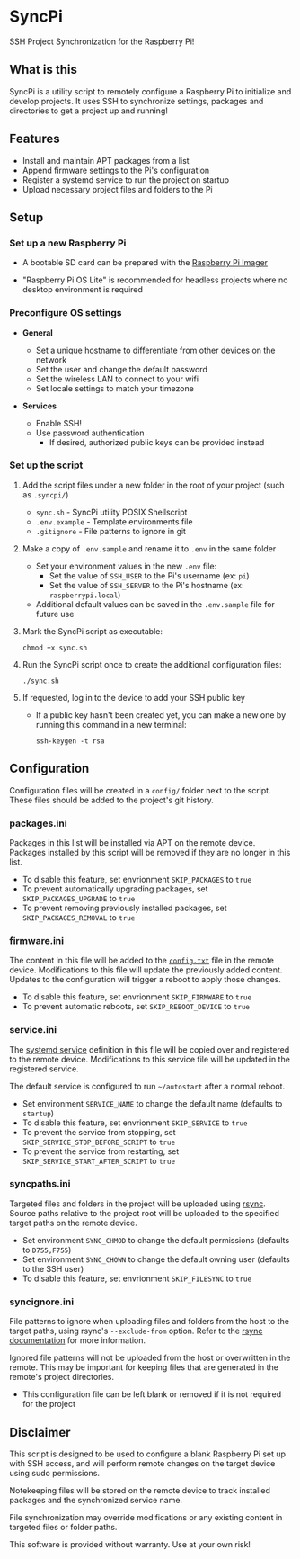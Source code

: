 # SyncPi

SSH Project Synchronization for the Raspberry Pi!

## What is this

SyncPi is a utility script to remotely configure a Raspberry Pi to initialize and develop projects.
It uses SSH to synchronize settings, packages and directories to get a project up and running!

## Features

- Install and maintain APT packages from a list
- Append firmware settings to the Pi's configuration
- Register a systemd service to run the project on startup
- Upload necessary project files and folders to the Pi

## Setup

### Set up a new Raspberry Pi

- A bootable SD card can be prepared with the [Raspberry Pi Imager](https://www.raspberrypi.com/software/)

- "Raspberry Pi OS Lite" is recommended for headless projects where no desktop environment is required

### Preconfigure OS settings

- **General**

  - Set a unique hostname to differentiate from other devices on the network
  - Set the user and change the default password
  - Set the wireless LAN to connect to your wifi
  - Set locale settings to match your timezone

- **Services**

  - Enable SSH!
  - Use password authentication
    - If desired, authorized public keys can be provided instead

### Set up the script

1. Add the script files under a new folder in the root of your project (such as `.syncpi/`)

   - `sync.sh` - SyncPi utility POSIX Shellscript
   - `.env.example` - Template environments file
   - `.gitignore` - File patterns to ignore in git

2. Make a copy of `.env.sample` and rename it to `.env` in the same folder

   - Set your environment values in the new `.env` file:
     - Set the value of `SSH_USER` to the Pi's username (ex: `pi`)
     - Set the value of `SSH_SERVER` to the Pi's hostname (ex: `raspberrypi.local`)
   - Additional default values can be saved in the `.env.sample` file for future use

3. Mark the SyncPi script as executable:

   ```
   chmod +x sync.sh
   ```

4. Run the SyncPi script once to create the additional configuration files:

   ```
   ./sync.sh
   ```

5. If requested, log in to the device to add your SSH public key

   - If a public key hasn't been created yet, you can make a new one by running this command in a new terminal:

     ```
     ssh-keygen -t rsa
     ```

## Configuration

Configuration files will be created in a `config/` folder next to the script. These files should be added to the project's git history.

### packages.ini

Packages in this list will be installed via APT on the remote device. Packages installed by this script will be removed if they are no longer in this list.

- To disable this feature, set envrionment `SKIP_PACKAGES` to `true`
- To prevent automatically upgrading packages, set `SKIP_PACKAGES_UPGRADE` to `true`
- To prevent removing previously installed packages, set `SKIP_PACKAGES_REMOVAL` to `true`

### firmware.ini

The content in this file will be added to the [`config.txt`](https://www.raspberrypi.com/documentation/computers/config_txt.html) file in the remote device. Modifications to this file will update the previously added content. Updates to the configuration will trigger a reboot to apply those changes.

- To disable this feature, set envrionment `SKIP_FIRMWARE` to `true`
- To prevent automatic reboots, set `SKIP_REBOOT_DEVICE` to `true`

### service.ini

The [systemd service](https://www.freedesktop.org/software/systemd/man/latest/systemd.service.html) definition in this file will be copied over and registered to the remote device. Modifications to this service file will be updated in the registered service.

The default service is configured to run `~/autostart` after a normal reboot.

- Set environment `SERVICE_NAME` to change the default name (defaults to `startup`)
- To disable this feature, set envrionment `SKIP_SERVICE` to `true`
- To prevent the service from stopping, set `SKIP_SERVICE_STOP_BEFORE_SCRIPT` to `true`
- To prevent the service from restarting, set `SKIP_SERVICE_START_AFTER_SCRIPT` to `true`

### syncpaths.ini

Targeted files and folders in the project will be uploaded using [rsync](https://rsync.samba.org/). Source paths relative to the project root will be uploaded to the specified target paths on the remote device.

- Set environment `SYNC_CHMOD` to change the default permissions (defaults to `D755,F755`)
- Set environment `SYNC_CHOWN` to change the default owning user (defaults to the SSH user)
- To disable this feature, set envrionment `SKIP_FILESYNC` to `true`

### syncignore.ini

File patterns to ignore when uploading files and folders from the host to the target paths, using rsync's `--exclude-from` option. Refer to the [rsync documentation](https://download.samba.org/pub/rsync/rsync.1) for more information.

Ignored file patterns will not be uploaded from the host or overwritten in the remote. This may be important for keeping files that are generated in the remote's project directories.

- This configuration file can be left blank or removed if it is not required for the project

## Disclaimer

This script is designed to be used to configure a blank Raspberry Pi set up with SSH access, and will perform remote changes on the target device using sudo permissions.

Notekeeping files will be stored on the remote device to track installed packages and the synchronized service name.

File synchronization may override modifications or any existing content in targeted files or folder paths.

This software is provided without warranty. Use at your own risk!
